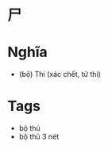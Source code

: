 # 尸

# Nghĩa
* (bộ) Thi (xác chết, tử thi)

# Tags
* bộ thủ
*  bộ thủ 3 nét

<script>window.HANZI_FIELD='尸';</script>
